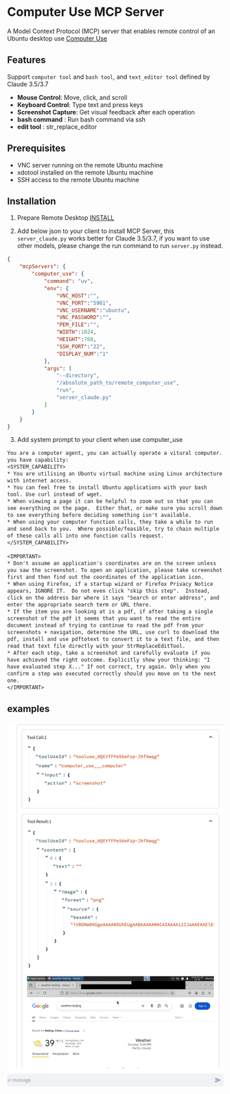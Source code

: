 # Computer Use MCP Server

A Model Context Protocol (MCP) server that enables remote control of an Ubuntu desktop use [Computer Use](https://docs.anthropic.com/en/docs/agents-and-tools/computer-use)

## Features
Support `computer tool` and `bash tool`, and `text_editor tool` defined by Claude 3.5/3.7
- **Mouse Control**: Move, click, and scroll
- **Keyboard Control**: Type text and press keys
- **Screenshot Capture**: Get visual feedback after each operation
- **bash command** : Run bash command via ssh
- **edit tool** : str_replace_editor

## Prerequisites
- VNC server running on the remote Ubuntu machine
- xdotool installed on the remote Ubuntu machine
- SSH access to the remote Ubuntu machine

## Installation
1. Prepare Remote Desktop
[INSTALL](./INSTALL.md)

2. Add below json to your client to install MCP Server, this `server_claude.py` works better for Claude 3.5/3.7, if you want to use other models, please change the run command to run `server.py` instead.
```json
{
    "mcpServers": {
        "computer_use": {
            "command": "uv",
            "env": {
                "VNC_HOST":"",
                "VNC_PORT":"5901",
                "VNC_USERNAME":"ubuntu",
                "VNC_PASSWORD":"",
                "PEM_FILE":"",
                "WIDTH":1024,
                "HEIGHT":768,
                "SSH_PORT":"22",
                "DISPLAY_NUM":"1"
            },
            "args": [
                "--directory",
                "/absolute_path_to/remote_computer_use",
                "run",
                "server_claude.py"
            ]
        }
    }
}
```

3. Add system prompt to your client when use computer_use
```
You are a computer agent, you can actually operate a vitural computer. 
you have capability:
<SYSTEM_CAPABILITY>
* You are utilising an Ubuntu virtual machine using Linux architecture with internet access.
* You can feel free to install Ubuntu applications with your bash tool. Use curl instead of wget.
* When viewing a page it can be helpful to zoom out so that you can see everything on the page.  Either that, or make sure you scroll down to see everything before deciding something isn't available.
* When using your computer function calls, they take a while to run and send back to you.  Where possible/feasible, try to chain multiple of these calls all into one function calls request.
</SYSTEM_CAPABILITY>

<IMPORTANT>
* Don't assume an application's coordinates are on the screen unless you saw the screenshot. To open an application, please take screenshot first and then find out the coordinates of the application icon. 
* When using Firefox, if a startup wizard or Firefox Privacy Notice appears, IGNORE IT.  Do not even click "skip this step".  Instead, click on the address bar where it says "Search or enter address", and enter the appropriate search term or URL there.
* If the item you are looking at is a pdf, if after taking a single screenshot of the pdf it seems that you want to read the entire document instead of trying to continue to read the pdf from your screenshots + navigation, determine the URL, use curl to download the pdf, install and use pdftotext to convert it to a text file, and then read that text file directly with your StrReplaceEditTool.
* After each step, take a screenshot and carefully evaluate if you have achieved the right outcome. Explicitly show your thinking: "I have evaluated step X..." If not correct, try again. Only when you confirm a step was executed correctly should you move on to the next one.
</IMPORTANT>
```

## examples 
![alt text](assets/image1.png)


